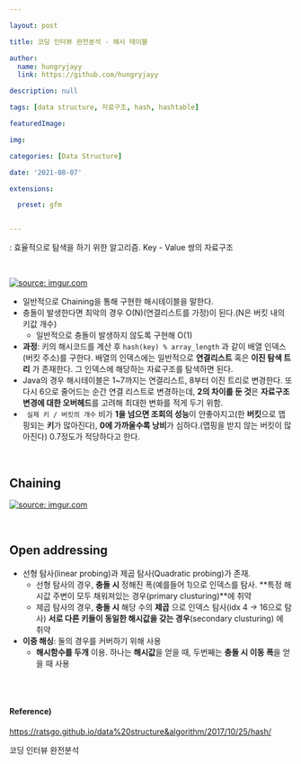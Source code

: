 ```yaml
---

layout: post

title: 코딩 인터뷰 완전분석 - 해시 테이블

author: 
  name: hungryjayy
  link: https://github.com/hungryjayy

description: null

tags: [data structure, 자료구조, hash, hashtable]

featuredImage: 

img: 

categories: [Data Structure]

date: '2021-08-07'

extensions:

  preset: gfm


---
```


: 효율적으로 탐색을 하기 위한 알고리즘. Key - Value 쌍의 자료구조

<br>

[![source: imgur.com](https://i.imgur.com/EMW1YZP.png)](https://imgur.com/EMW1YZP)

* 일반적으로 Chaining을 통해 구현한 해시테이블을 말한다.
* 충돌이 발생한다면 최악의 경우 O(N)(연결리스트를 가정)이 된다.(N은 버킷 내의 키값 개수)
  * 일반적으로 충돌이 발생하지 않도록 구현해 O(1)
* **과정**: 키의 해시코드를 계산 후 `hash(key) % array_length` 과 같이 배열 인덱스(버킷 주소)를 구한다. 배열의 인덱스에는 일반적으로 **연결리스트** 혹은 **이진 탐색 트리** 가 존재한다. 그 인덱스에 해당하는 자료구조를 탐색하면 된다.
* Java의 경우 해시테이블은 1~7까지는 연결리스트, 8부터 이진 트리로 변경한다. 또 다시 6으로 줄어드는 순간 연결 리스트로 변경하는데, **2의 차이를 둔 것**은 **자료구조 변경에 대한 오버헤드**를 고려해 최대한 변화를 적게 두기 위함. 
* ` 실제 키 / 버킷의 개수` 비가 **1을 넘으면 조회의 성능**이 안좋아지고(한 **버킷**으로 맵핑되는 **키**가 많아진다), **0에 가까울수록 낭비**가 심하다.(맵핑을 받지 않는 버킷이 많아진다) 0.7정도가 적당하다고 한다.

<br>

## Chaining

[![source: imgur.com](https://i.imgur.com/7PTT8dT.png)](https://imgur.com/7PTT8dT)

<br>

## Open addressing

* 선형 탐사(linear probing)과 제곱 탐사(Quadratic probing)가 존재.
  * 선형 탐사의 경우, **충돌 시** 정해진 폭(예를들어 1)으로 인덱스를 탐사. **특정 해시값 주변이 모두 채워져있는 경우(primary clusturing)**에 취약
  * 제곱 탐사의 경우, **충돌 시** 해당 수의 **제곱** 으로 인덱스 탐사(idx 4 -> 16으로 탐사) **서로 다른 키들이 동일한 해시값을 갖는 경우**(secondary clusturing) 에 취약
* **이중 해싱**: 둘의 경우를 커버하기 위해 사용
  * **해시함수를 두개** 이용. 하나는 **해시값**을 얻을 때, 두번째는 **충돌 시 이동 폭**을 얻을 때 사용

<br><br>

#### Reference)

https://ratsgo.github.io/data%20structure&algorithm/2017/10/25/hash/

코딩 인터뷰 완전분석